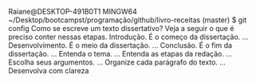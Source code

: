 
Raiane@DESKTOP-491B0T1 MINGW64 ~/Desktop/bootcampst/programação/github/livro-receitas (master)
$ git config
Como se escreve um texto dissertativo?
Veja a seguir o que é preciso conter nessas etapas.
Introdução. É o começo da dissertação. ...
Desenvolvimento. É o meio da dissertação. ...
Conclusão. É o fim da dissertação. ...
Entenda o tema. ...
Entenda as etapas da redação. ...
Escolha seus argumentos. ...
Organize cada parágrafo do texto. ...
Desenvolva com clareza